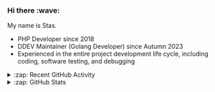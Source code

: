 <h3>Hi there :wave:</h3>

My name is Stas.

- PHP Developer since 2018
- DDEV Maintainer (Golang Developer) since Autumn 2023
- Experienced in the entire project development life cycle, including coding, software testing, and debugging

<details>
  <summary>:zap: Recent GitHub Activity</summary>

<!--RECENT_ACTIVITY:start-->
1. 🔴 Requested changes in [#7069](https://github.com/ddev/ddev/pull/7069#pullrequestreview-2706727586) in [ddev/ddev](https://github.com/ddev/ddev)<br>
2. ❗️ Opened issue [#505](https://github.com/perftools/xhgui/issues/505) in [perftools/xhgui](https://github.com/perftools/xhgui)<br>
3. 💪 Opened PR [#7130](https://github.com/ddev/ddev/pull/7130) in [ddev/ddev](https://github.com/ddev/ddev)<br>
4. ⬆️ Pushed 1 commit(s) to [stasadev/ddev](https://github.com/stasadev/ddev)<br>
5. ⬆️ Pushed 43 commit(s) to [stasadev/ddev](https://github.com/stasadev/ddev)<br>
6. ⬆️ Pushed 3 commit(s) to [stasadev/ddev](https://github.com/stasadev/ddev)<br>
7. 🎉 Merged PR [#7129](https://github.com/ddev/ddev/pull/7129) in [ddev/ddev](https://github.com/ddev/ddev)<br>
8. ⬆️ Pushed 1 commit(s) to [ddev/ddev](https://github.com/ddev/ddev)<br>
9. ⬆️ Pushed 1 commit(s) to [ddev/ddev](https://github.com/ddev/ddev)<br>
10. 🎉 Merged PR [#7128](https://github.com/ddev/ddev/pull/7128) in [ddev/ddev](https://github.com/ddev/ddev)<br>
<!--RECENT_ACTIVITY:end-->

</details>

<details>
  <summary>:zap: GitHub Stats</summary>

  <picture>
    <source
      srcset="https://github-readme-stats.vercel.app/api?username=stasadev&show_icons=true&count_private=true&include_all_commits=true&hide_border=true&theme=tokyonight"
      media="(prefers-color-scheme: dark)"
    />
    <source
      srcset="https://github-readme-stats.vercel.app/api?username=stasadev&show_icons=true&count_private=true&include_all_commits=true&hide_border=true"
      media="(prefers-color-scheme: light), (prefers-color-scheme: no-preference)"
    />
    <img src="https://github-readme-stats.vercel.app/api?username=stasadev&show_icons=true&count_private=true&include_all_commits=true&hide_border=true" />
  </picture>

</details>
